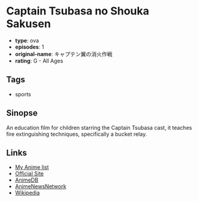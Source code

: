 # Captain Tsubasa no Shouka Sakusen

-   **type**: ova
-   **episodes**: 1
-   **original-name**: キャプテン翼の消火作戦
-   **rating**: G - All Ages

## Tags

-   sports

## Sinopse

An education film for children starring the Captain Tsubasa cast, it teaches fire extinguishing techniques, specifically a bucket relay.

## Links

-   [My Anime list](https://myanimelist.net/anime/39226/Captain_Tsubasa_no_Shouka_Sakusen)
-   [Official Site](http://www.tome-avc.jp/modules/soft1/photo.php?lid=1448)
-   [AnimeDB](http://anidb.info/perl-bin/animedb.pl?show=anime&aid=505)
-   [AnimeNewsNetwork](http://www.animenewsnetwork.com/encyclopedia/anime.php?id=916)
-   [Wikipedia](<https://ja.wikipedia.org/wiki/%E3%82%AD%E3%83%A3%E3%83%97%E3%83%86%E3%83%B3%E7%BF%BC_(%E3%82%A2%E3%83%8B%E3%83%A1)#%E3%81%9D%E3%81%AE%E4%BB%96%E3%81%AE%E3%82%A2%E3%83%8B%E3%83%A1%E4%BD%9C%E5%93%81>)
